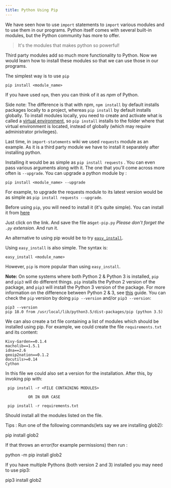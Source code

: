 ```yaml
---
title: Python Using Pip
---
```

We have seen how to use `import` statements to `import` various modules and to use them in our programs. Python itself comes with several built-in modules, but the Python community has more to offer.

> It's the modules that makes python so powerful!

Third party modules add so much more functionality to Python. Now we would learn how to install these modules so that we can use those in our programs.

The simplest way is to use `pip`

    pip install <module_name>

If you have used `npm`, then you can think of it as _npm_ of Python.

Side note: The difference is that with npm, `npm install` by default installs packages locally to a project, whereas `pip install` by default installs globally.  To install modules locally, you need to create and activate what is called a [virtual environment](http://docs.python-guide.org/en/latest/dev/virtualenvs/), so `pip install` installs to the folder where that virtual environment is located, instead of globally (which may require administrator privileges).

Last time, in <a>`import-statements`</a> wiki we used `requests` module as an example. As it is a third party module we have to install it separately after installing python.

Installing it would be as simple as `pip install requests` . You can even pass various arguments along with it. The one that you'll come across more often is `--upgrade`. You can upgrade a python module by :

    pip install <module_name> --upgrade

For example, to upgrade the requests module to its latest version would be as simple as `pip install requests --upgrade`.

Before using `pip`, you will need to install it (it's quite simple). You can install it from <a href='https://bootstrap.pypa.io/get-pip.py' target='_blank' rel='nofollow'>here</a>

Just click on the link. And save the file as`get-pip.py` _Please don't forget the `.py` extension._ And run it.

An alternative to using pip would be to try <a href='https://bootstrap.pypa.io/ez_setup.py' target='_blank' rel='nofollow'>`easy_install`</a>.

Using `easy_install` is also simple. The syntax is:

    easy_install <module_name>

However, `pip` is more popular than using `easy_install`.


**Note:** On some systems where both Python 2 & Python 3 is installed, `pip` and `pip3` will do different things. `pip` installs the Python 2 version of the package, and `pip3` will install the Python 3 version of the package. For more information on the difference between Python 2 & 3, see [this](https://guide.freecodecamp.org/python/python-2-vs-python-3) guide. 
You can check the `pip` version by doing `pip --version` and/or `pip3 --version`:

    pip3 --version
    pip 18.0 from /usr/local/lib/python3.5/dist-packages/pip (python 3.5)
    

We can also create a txt file containing a list of modules which should be installed using pip. 
For example, we could create the file `requirements.txt` and its content:

    Kivy-Garden==0.1.4
    macholib==1.5.1
    idna==2.6
    geoip2nation==0.1.2
    docutils>=0.14
    Cython
    
 In this file we could also set a version for the installation.
 After this, by invoking pip with:
 
     pip install -r <FILE CONTAINING MODULES>
     
              OR IN OUR CASE
     
     pip install -r requirements.txt
     
 Should install all the modules listed on the file.
 
 Tips : 
Run one of the following commands(lets say we are installing glob2):

pip install glob2 

If that throws an error(for example permissions) then run :

python -m pip install glob2 

If you have multiple Pythons (both version 2 and 3) installed you may need to use pip3:

pip3 install glob2 


